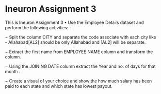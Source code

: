 # Ineuron Assignment 3
This is Ineuron Assignment 3
• Use the Employee Details dataset and perform the following activities: - 
 
− Split the column CITY and separate the code associate with each city like - Allahabad[AL2]  should be only Allahabad  and [AL2] will be separate. 
 
− Extract the first name from EMPLOYEE NAME column and transform the column. 
 
 
− Using the JOINING DATE column extract the Year and no. of days for that month . 
 
− Create a visual of your choice and show the how much salary has been paid to each state and which state has lowest payout. 
